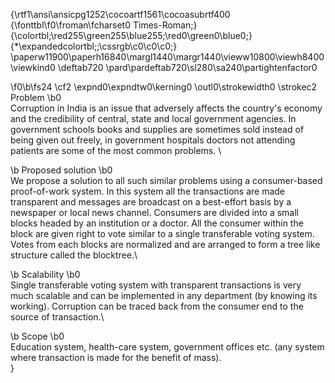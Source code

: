 {\rtf1\ansi\ansicpg1252\cocoartf1561\cocoasubrtf400
{\fonttbl\f0\froman\fcharset0 Times-Roman;}
{\colortbl;\red255\green255\blue255;\red0\green0\blue0;}
{\*\expandedcolortbl;;\cssrgb\c0\c0\c0;}
\paperw11900\paperh16840\margl1440\margr1440\vieww10800\viewh8400\viewkind0
\deftab720
\pard\pardeftab720\sl280\sa240\partightenfactor0

\f0\b\fs24 \cf2 \expnd0\expndtw0\kerning0
\outl0\strokewidth0 \strokec2 Problem
\b0 \
Corruption in India is an issue that adversely affects the country's economy and the credibility of central, state and local government agencies. In government schools books and supplies are sometimes sold instead of being given out freely, in government hospitals doctors not attending patients are some of the most common problems. \

\b Proposed solution
\b0 \
We propose a solution to all such similar problems using a consumer-based proof-of-work system. In this system all the transactions are made transparent and messages are broadcast on a best-effort basis by a newspaper or local news channel. Consumers are divided into a small blocks headed by an institution or a doctor. All the consumer within the block are given right to vote similar to a single transferable voting system. Votes from each blocks are normalized and are arranged to form a tree like structure called the blocktree.\

\b Scalability
\b0 \
Single transferable voting system with transparent transactions is very much scalable and can be implemented in any department (by knowing its working). Corruption can be traced back from the consumer end to the source of transaction.\

\b Scope
\b0 \
Education system, health-care system, government offices etc. (any system where transaction is made for the benefit of mass).\
}